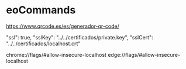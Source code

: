 # eoCommands

https://www.qrcode.es/es/generador-qr-code/

"ssl": true,
"sslKey": "../../certificados/private.key",
"sslCert": "../../certificados/localhost.crt"

chrome://flags/#allow-insecure-localhost
edge://flags/#allow-insecure-localhost